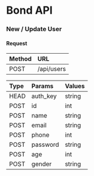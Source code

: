 # Bond API

### New / Update User
#### Request

| Method | URL      |
|:-------|:---------|
|POST    |/api/users|

| Type   | Params   | Values |
|:-------|:---------|:-------|
|HEAD    |auth_key  |string  |
|POST    |id        |int     |
|POST    |name      |string  |
|POST    |email     |string  |
|POST    |phone     |int     |
|POST    |password  |string  |
|POST    |age       |int     |   
|POST    |gender    |string  |

